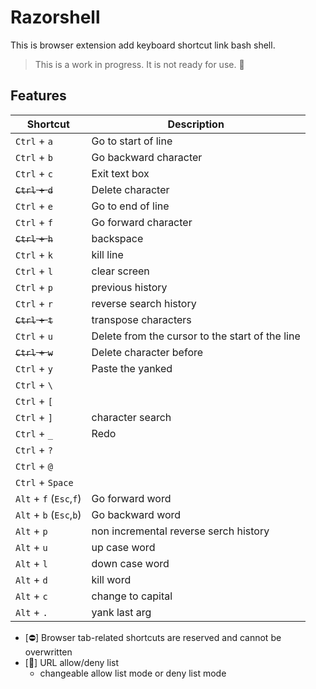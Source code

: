 # Razorshell

This is browser extension add keyboard shortcut link bash shell.

> This is a work in progress. It is not ready for use. 🚧

## Features

<!-- markdownlint-disable md013 -->

| Shortcut                | Description                                     |
| ----------------------- | ----------------------------------------------- |
| `Ctrl` + `a`            | Go to start of line                             |
| `Ctrl` + `b`            | Go backward character                           |
| `Ctrl` + `c`            | Exit text box                                   |
| ~~`Ctrl` + `d`~~        | Delete character                                |
| `Ctrl` + `e`            | Go to end of line                               |
| `Ctrl` + `f`            | Go forward character                            |
| ~~`Ctrl` + `h`~~        | backspace                                       |
| `Ctrl` + `k`            | kill line                                       |
| `Ctrl` + `l`            | clear screen                                    |
| `Ctrl` + `p`            | previous history                                |
| `Ctrl` + `r`            | reverse search history                          |
| ~~`Ctrl` + `t`~~        | transpose characters                            |
| `Ctrl` + `u`            | Delete from the cursor to the start of the line |
| ~~`Ctrl` + `w`~~        | Delete character before                         |
| `Ctrl` + `y`            | Paste the yanked                                |
| `Ctrl` + `\`            |                                                 |
| `Ctrl` + `[`            |                                                 |
| `Ctrl` + `]`            | character search                                |
| `Ctrl` + `_`            | Redo                                            |
| `Ctrl` + `?`            |                                                 |
| `Ctrl` + `@`            |                                                 |
| `Ctrl` + `Space`        |                                                 |
| `Alt` + `f` (`Esc`,`f`) | Go forward word                                 |
| `Alt` + `b` (`Esc`,`b`) | Go backward word                                |
| `Alt` + `p`             | non incremental reverse serch history           |
| `Alt` + `u`             | up case word                                    |
| `Alt` + `l`             | down case word                                  |
| `Alt` + `d`             | kill word                                       |
| `Alt` + `c`             | change to capital                               |
| `Alt` + `.`             | yank last arg                                   |

<!-- markdownlint-enable md013 -->

- [⛔] Browser tab-related shortcuts are reserved and cannot be overwritten
- [🚧] URL allow/deny list
  - changeable allow list mode or deny list mode
